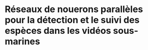 # Réseaux de nouerons parallèles pour la détection et le suivi des espèces dans les vidéos sous-marines
